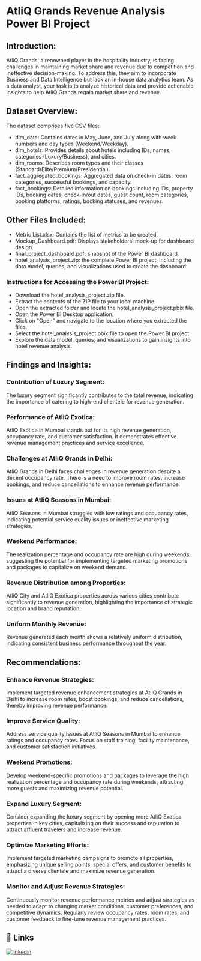 # AtliQ Grands Revenue Analysis Power BI Project
## Introduction:
AtliQ Grands, a renowned player in the hospitality industry, is facing challenges in maintaining market share and revenue due to competition and ineffective decision-making. To address this, they aim to incorporate Business and Data Intelligence but lack an in-house data analytics team. As a data analyst, your task is to analyze historical data and provide actionable insights to help AtliQ Grands regain market share and revenue.

## Dataset Overview:
The dataset comprises five CSV files:

* dim_date: Contains dates in May, June, and July along with week numbers and day types (Weekend/Weekday).
* dim_hotels: Provides details about hotels including IDs, names, categories (Luxury/Business), and cities.
* dim_rooms: Describes room types and their classes (Standard/Elite/Premium/Presidential).
* fact_aggregated_bookings: Aggregated data on check-in dates, room categories, successful bookings, and capacity.
* fact_bookings: Detailed information on bookings including IDs, property IDs, booking dates, check-in/out dates, guest count, room categories, booking platforms, ratings, booking statuses, and revenues.

## Other Files Included:
* Metric List.xlsx: Contains the list of metrics to be created.
* Mockup_Dashboard.pdf: Displays stakeholders' mock-up for dashboard design.
* final_project_dashboard.pdf: snapshot of the Power BI dashboard.
* hotel_analysis_project.zip: the complete Power BI project, including the data model, queries, and visualizations used to create the dashboard.
### Instructions for Accessing the Power BI Project:
- Download the hotel_analysis_project.zip file.
- Extract the contents of the ZIP file to your local machine.
- Open the extracted folder and locate the hotel_analysis_project.pbix file.
- Open the Power BI Desktop application.
- Click on "Open" and navigate to the location where you extracted the files.
- Select the hotel_analysis_project.pbix file to open the Power BI project.
- Explore the data model, queries, and visualizations to gain insights into hotel revenue analysis.

## Findings and Insights:

### Contribution of Luxury Segment:
The luxury segment significantly contributes to the total revenue, indicating the importance of catering to high-end clientele for revenue generation.

### Performance of AtliQ Exotica:
AtliQ Exotica in Mumbai stands out for its high revenue generation, occupancy rate, and customer satisfaction. It demonstrates effective revenue management practices and service excellence.

### Challenges at AtliQ Grands in Delhi:
AtliQ Grands in Delhi faces challenges in revenue generation despite a decent occupancy rate. There is a need to improve room rates, increase bookings, and reduce cancellations to enhance revenue performance.

### Issues at AtliQ Seasons in Mumbai:
AtliQ Seasons in Mumbai struggles with low ratings and occupancy rates, indicating potential service quality issues or ineffective marketing strategies.

### Weekend Performance:
The realization percentage and occupancy rate are high during weekends, suggesting the potential for implementing targeted marketing promotions and packages to capitalize on weekend demand.

### Revenue Distribution among Properties:
AtliQ City and AtliQ Exotica properties across various cities contribute significantly to revenue generation, highlighting the importance of strategic location and brand reputation.

### Uniform Monthly Revenue:
Revenue generated each month shows a relatively uniform distribution, indicating consistent business performance throughout the year.

## Recommendations:

### Enhance Revenue Strategies:
Implement targeted revenue enhancement strategies at AtliQ Grands in Delhi to increase room rates, boost bookings, and reduce cancellations, thereby improving revenue performance.

### Improve Service Quality:
Address service quality issues at AtliQ Seasons in Mumbai to enhance ratings and occupancy rates. Focus on staff training, facility maintenance, and customer satisfaction initiatives.

### Weekend Promotions:
Develop weekend-specific promotions and packages to leverage the high realization percentage and occupancy rate during weekends, attracting more guests and maximizing revenue potential.

### Expand Luxury Segment:
Consider expanding the luxury segment by opening more AtliQ Exotica properties in key cities, capitalizing on their success and reputation to attract affluent travelers and increase revenue.

### Optimize Marketing Efforts:
Implement targeted marketing campaigns to promote all properties, emphasizing unique selling points, special offers, and customer benefits to attract a diverse clientele and maximize revenue generation.

### Monitor and Adjust Revenue Strategies:
Continuously monitor revenue performance metrics and adjust strategies as needed to adapt to changing market conditions, customer preferences, and competitive dynamics. Regularly review occupancy rates, room rates, and customer feedback to fine-tune revenue management practices.

## 🔗 Links
[![linkedin](https://img.shields.io/badge/linkedin-0A66C2?style=for-the-badge&logo=linkedin&logoColor=white)](https://www.linkedin.com/in/fathima-thanseeha)
